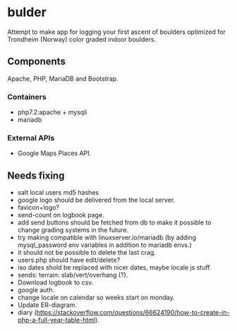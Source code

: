 # bulder
Attempt to make app for logging your first ascent of boulders optimized for Trondheim (Norway) color graded indoor boulders.

## Components
Apache, PHP, MariaDB and Bootstrap.

### Containers
* php7.2:apache + mysqli
* mariadb

### External APIs
* Google Maps Places API.

## Needs fixing
* salt local users md5 hashes
* google logo should be delivered from the local server.
* favicon+logo?
* send-count on logbook page.
* add send buttons should be fetched from db to make it possible to change grading systems in the future.
* try making compatible with linuxserver.io/mariadb (by adding mysql_password env variables in addition to mariadb envs.)
* it should not be possible to delete the last crag.
* users.php should have edit/delete?
* iso dates shold be replaced with nicer dates, maybe locale js stuff.
* sends: terrain: slab/vert/overhang (?).
* Download logbook to csv.
* google auth.
* change locale on calendar so weeks start on monday.
* Update ER-diagram.
* diary (https://stackoverflow.com/questions/66624190/how-to-create-in-php-a-full-year-table-html).